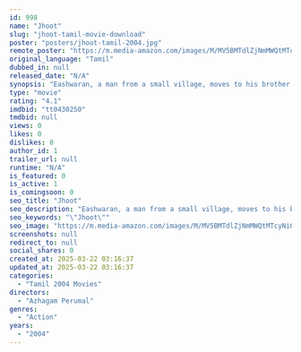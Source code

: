 ```yaml
---
id: 998
name: "Jhoot"
slug: "jhoot-tamil-movie-download"
poster: "posters/jhoot-tamil-2004.jpg"
remote_poster: "https://m.media-amazon.com/images/M/MV5BMTdlZjNmMWQtMTcyNi00ZjQ2LWExYTItOWQ2NGI2MWM4OWQ0XkEyXkFqcGdeQXVyMjA4OTI5NDQ@._V1_SX300.jpg"
original_language: "Tamil"
dubbed_in: null
released_date: "N/A"
synopsis: "Eashwaran, a man from a small village, moves to his brother's house in Chennai with his ailing father. However, his life turns upside-down when his brother incurs the wrath of a local thug."
type: "movie"
rating: "4.1"
imdbid: "tt0430250"
tmdbid: null
views: 0
likes: 0
dislikes: 0
author_id: 1
trailer_url: null
runtime: "N/A"
is_featured: 0
is_active: 1
is_comingsoon: 0
seo_title: "Jhoot"
seo_description: "Eashwaran, a man from a small village, moves to his brother's house in Chennai with his ailing father. However, his life turns upside-down when his brother incurs the wrath of a local thug."
seo_keywords: "\"Jhoot\""
seo_image: "https://m.media-amazon.com/images/M/MV5BMTdlZjNmMWQtMTcyNi00ZjQ2LWExYTItOWQ2NGI2MWM4OWQ0XkEyXkFqcGdeQXVyMjA4OTI5NDQ@._V1_SX300.jpg"
screenshots: null
redirect_to: null
social_shares: 0
created_at: 2025-03-22 03:16:37
updated_at: 2025-03-22 03:16:37
categories:
  - "Tamil 2004 Movies"
directors:
  - "Azhagam Perumal"
genres:
  - "Action"
years:
  - "2004"
---
```

